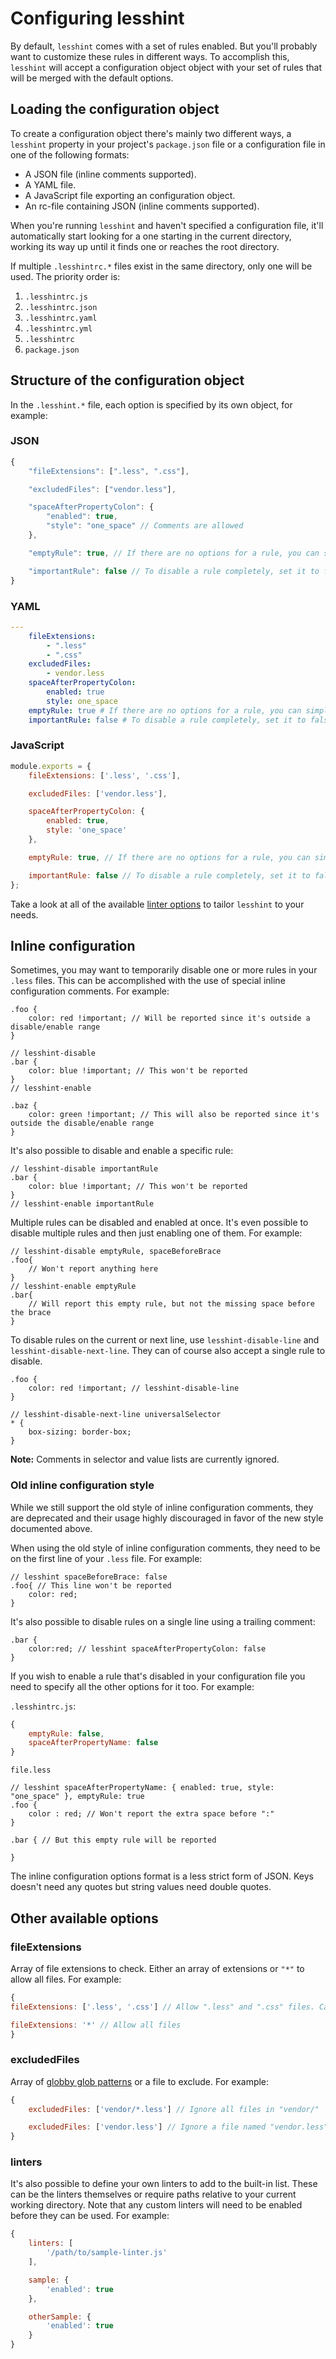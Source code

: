 # Configuring lesshint
By default, `lesshint` comes with a set of rules enabled. But you'll probably want to customize these rules in different ways. To accomplish this, `lesshint` will accept a configuration object object with your set of rules that will be merged with the default options.

## Loading the configuration object
To create a configuration object there's mainly two different ways, a `lesshint` property in your project's `package.json` file or a configuration file in one of the following formats:

* A JSON file (inline comments supported).
* A YAML file.
* A JavaScript file exporting an configuration object.
* An rc-file containing JSON (inline comments supported).

When you're running `lesshint` and haven't specified a configuration file, it'll automatically start looking for a one starting in the current directory, working its way up until it finds one or reaches the root directory.

If multiple `.lesshintrc.*` files exist in the same directory, only one will be used. The priority order is:

1. `.lesshintrc.js`
2. `.lesshintrc.json`
3. `.lesshintrc.yaml`
4. `.lesshintrc.yml`
5. `.lesshintrc`
6. `package.json`

## Structure of the configuration object
In the `.lesshint.*` file, each option is specified by its own object, for example:

### JSON
```js
{
    "fileExtensions": [".less", ".css"],

    "excludedFiles": ["vendor.less"],

    "spaceAfterPropertyColon": {
        "enabled": true,
        "style": "one_space" // Comments are allowed
    },

    "emptyRule": true, // If there are no options for a rule, you can simply enable it by setting it to true

    "importantRule": false // To disable a rule completely, set it to false
}
```

### YAML
```yaml
---
    fileExtensions:
        - ".less"
        - ".css"
    excludedFiles:
        - vendor.less
    spaceAfterPropertyColon:
        enabled: true
        style: one_space
    emptyRule: true # If there are no options for a rule, you can simply enable it by setting it to true
    importantRule: false # To disable a rule completely, set it to false
```

### JavaScript
```js
module.exports = {
    fileExtensions: ['.less', '.css'],

    excludedFiles: ['vendor.less'],

    spaceAfterPropertyColon: {
        enabled: true,
        style: 'one_space'
    },

    emptyRule: true, // If there are no options for a rule, you can simply enable it by setting it to true

    importantRule: false // To disable a rule completely, set it to false
};
```

Take a look at all of the available [linter options](/lib/linters/README.md) to tailor `lesshint` to your needs.

## Inline configuration
Sometimes, you may want to temporarily disable one or more rules in your `.less` files. This can be accomplished with the use of special inline configuration comments. For example:

```less
.foo {
    color: red !important; // Will be reported since it's outside a disable/enable range
}

// lesshint-disable
.bar {
    color: blue !important; // This won't be reported
}
// lesshint-enable

.baz {
    color: green !important; // This will also be reported since it's outside the disable/enable range
}
```

It's also possible to disable and enable a specific rule:

```less
// lesshint-disable importantRule
.bar {
    color: blue !important; // This won't be reported
}
// lesshint-enable importantRule
```

Multiple rules can be disabled and enabled at once. It's even possible to disable multiple rules and then just enabling one of them. For example:

```less
// lesshint-disable emptyRule, spaceBeforeBrace
.foo{
    // Won't report anything here
}
// lesshint-enable emptyRule
.bar{
    // Will report this empty rule, but not the missing space before the brace
}
```

To disable rules on the current or next line, use `lesshint-disable-line` and `lesshint-disable-next-line`. They can of course also accept a single rule to disable.

```less
.foo {
    color: red !important; // lesshint-disable-line
}

// lesshint-disable-next-line universalSelector
* {
    box-sizing: border-box;
}
```

__Note:__ Comments in selector and value lists are currently ignored.

### Old inline configuration style
While we still support the old style of inline configuration comments, they are deprecated and their usage highly discouraged in favor of the new style documented above.

When using the old style of inline configuration comments, they need to be on the first line of your `.less` file. For example:

```less
// lesshint spaceBeforeBrace: false
.foo{ // This line won't be reported
    color: red;
}
```

It's also possible to disable rules on a single line using a trailing comment:

```less
.bar {
    color:red; // lesshint spaceAfterPropertyColon: false
}
```

If you wish to enable a rule that's disabled in your configuration file you need to specify all the other options for it too. For example:

`.lesshintrc.js`:
```js
{
    emptyRule: false,
    spaceAfterPropertyName: false
}
```

`file.less`
```less
// lesshint spaceAfterPropertyName: { enabled: true, style: "one_space" }, emptyRule: true
.foo {
    color : red; // Won't report the extra space before ":"
}

.bar { // But this empty rule will be reported

}
```

The inline configuration options format is a less strict form of JSON. Keys doesn't need any quotes but string values need double quotes.

## Other available options

### fileExtensions
Array of file extensions to check. Either an array of extensions or `"*"` to allow all files. For example:

```js
{
fileExtensions: ['.less', '.css'] // Allow ".less" and ".css" files. Can be passed with or without a dot.

fileExtensions: '*' // Allow all files
}
```

### excludedFiles
Array of [globby glob patterns](https://www.npmjs.com/package/globby) or a file to exclude. For example:

```js
{
    excludedFiles: ['vendor/*.less'] // Ignore all files in "vendor/"

    excludedFiles: ['vendor.less'] // Ignore a file named "vendor.less"
}
```

### linters
It's also possible to define your own linters to add to the built-in list. These can be the linters themselves or require paths relative to your current working directory. Note that any custom linters will need to be enabled before they can be used. For example:

```js
{
    linters: [
        '/path/to/sample-linter.js'
    ],

    sample: {
        'enabled': true
    },

    otherSample: {
        'enabled': true
    }
}
```
